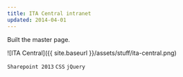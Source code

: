 ```yaml
---
title: ITA Central intranet
updated: 2014-04-01 
---
```


Built the master page.

![ITA Central]({{ site.baseurl }}/assets/stuff/ita-central.png)

`Sharepoint 2013` `CSS` `jQuery` 